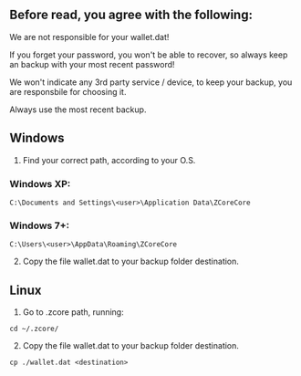 ## Before read, you agree with the following:

We are not responsible for your wallet.dat!

If you forget your password, you won't be able to recover, so always keep an backup with your most recent password!

We won't  indicate any 3rd party service / device, to keep your backup, you are responsbile for choosing it.

Always use the most recent backup.


## Windows

1. Find your correct path, according to your O.S.

### Windows XP: 
`C:\Documents and Settings\<user>\Application Data\ZCoreCore`

### Windows 7+: 
`C:\Users\<user>\AppData\Roaming\ZCoreCore`

2. Copy the file wallet.dat to your backup folder destination.


## Linux

1. Go to .zcore path, running:

`cd ~/.zcore/`


2. Copy the file wallet.dat to your backup folder destination.

`cp ./wallet.dat <destination>`